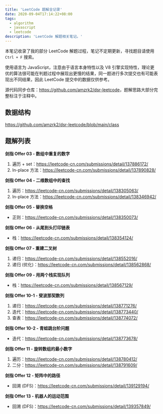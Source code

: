 ```yaml
---
title: 'LeetCode 题解全记录'
date: 2020-09-04T17:14:22+08:00
tags:
  - algorithm
  - javascript
  - leetcode
description: 'LeetCode 解题相关笔记。'
---
```


本笔记收录了我的部分 LeetCode 解题过程，笔记不定期更新，寻找题目请使用 `Ctrl + F` 搜索。

使用语言为 JavaScript，注意由于语言本身特性以及 V8 引擎实现特性，理论更优的算法很可能在判题过程中展现出更慢的结果，同一题进行多次提交也有可能表现出不同结果，因此 LeetCode 提交中的数据仅供参考。

源代码同步仓库：<https://github.com/amzrk2/dsr-leetcode>，题解思路大部分完整标注于注释中。

## 数据结构

<https://github.com/amzrk2/dsr-leetcode/blob/main/class>

## 题解列表

**剑指 Offer 03 - 数组中重复的数字**

1. 遍历 + set：<https://leetcode-cn.com/submissions/detail/137886172/>
2. In-place 方法：<https://leetcode-cn.com/submissions/detail/137890828/>

**剑指 Offer 04 - 二维数组中的查找**

1. 遍历：<https://leetcode-cn.com/submissions/detail/138305063/>
2. In-place 方法：<https://leetcode-cn.com/submissions/detail/138346942/>

**剑指 Offer 05 - 替换空格**

- 正则：<https://leetcode-cn.com/submissions/detail/138350073/>

**剑指 Offer 06 - 从尾到头打印链表**

- 栈：<https://leetcode-cn.com/submissions/detail/138354124/>

**剑指 Offer 07 - 重建二叉树**

1. 递归：<https://leetcode-cn.com/submissions/detail/138552016/>
2. 递归 (优化)：<https://leetcode-cn.com/submissions/detail/138562868/>

**剑指 Offer 09 - 用两个栈实现队列**

- 栈：<https://leetcode-cn.com/submissions/detail/138567129/>

**剑指 Offer 10-1 - 斐波那契数列**

1. 递归：<https://leetcode-cn.com/submissions/detail/138771276/>
2. 迭代：<https://leetcode-cn.com/submissions/detail/138773440/>
3. 查表：<https://leetcode-cn.com/submissions/detail/138774072/>

**剑指 Offer 10-2 - 青蛙跳台阶问题**

- 迭代：<https://leetcode-cn.com/submissions/detail/138773678/>

**剑指 Offer 11 - 旋转数组的最小数字**

1. 遍历：<https://leetcode-cn.com/submissions/detail/138780412/>
2. 二分：<https://leetcode-cn.com/submissions/detail/138791609/>

**剑指 Offer 12 - 矩阵中的路径**

- 回溯 (DFS)：<https://leetcode-cn.com/submissions/detail/139129194/>

**剑指 Offer 13 - 机器人的运动范围**

- 回溯 (DFS)：<https://leetcode-cn.com/submissions/detail/139357849/>
